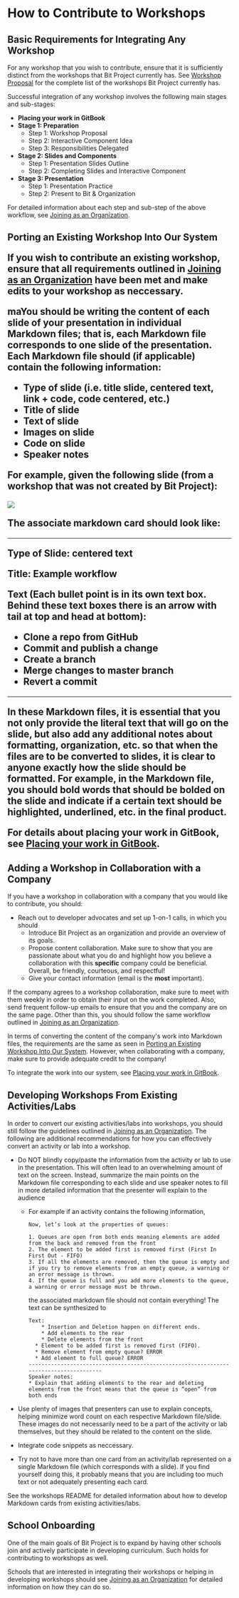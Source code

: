 # How to Contribute to Workshops

## Basic Requirements for Integrating Any Workshop

For any workshop that you wish to contribute, ensure that it is sufficiently distinct from the workshops that Bit Project currently has. See <a href = "https://about.bitproject.org/teams/developer-relations/joining-as-an-organization#step-1-workshop-proposal">Workshop Proposal</a> for the complete list of the workshops Bit Project currently has.

Successful integration of any workshop involves the following main stages and sub-stages:

* **Placing your work in GitBook**
* **Stage 1: Preparation**
  * Step 1: Workshop Proposal
  * Step 2: Interactive Component Idea
  * Step 3: Responsibilities Delegated
* **Stage 2: Slides and Components**
  * Step 1: Presentation Slides Outline
  * Step 2: Completing Slides and Interactive Component
* **Stage 3: Presentation**
  * Step 1: Presentation Practice
  * Step 2: Present to Bit & Organization

For detailed information about each step and sub-step of the above workflow, see <a href = "https://about.bitproject.org/teams/developer-relations/joining-as-an-organization">Joining as an Organization</a>.

<h2 id = "Porting">Porting an Existing Workshop Into Our System

If you wish to contribute an existing workshop, ensure that all requirements outlined in <a href = "https://about.bitproject.org/teams/developer-relations/joining-as-an-organization">Joining as an Organization</a> have been met and make edits to your workshop as neccessary. 

maYou should be writing the content of each slide of your presentation in individual Markdown files; that is, each Markdown file corresponds to one slide of the presentation. Each Markdown file should (if applicable) contain the following information:

* Type of slide (i.e. title slide, centered text, link + code, code centered, etc.) 
* Title of slide
* Text of slide
* Images on slide
* Code on slide
* Speaker notes

For example, given the following slide (from a workshop that was not created by Bit Project):

<img src = "./Images/Slide_Example.png">

The associate markdown card should look like:

<hr>

**Type of Slide**: centered text

Title: Example workflow

Text (Each bullet point is in its own text box. Behind these text boxes there is an arrow with tail at top and head at bottom):

- **Clone** a repo from GitHub
- **Commit and publish** a change
- **Create** a branch
- **Merge** changes to master branch
- **Revert** a commit

<hr>

In these Markdown files, it is essential that you not only provide the literal text that will go on the slide, but also add any additional notes about formatting, organization, etc. so that when the files are to be converted to slides, it is clear to **anyone** exactly how the slide should be formatted. For example, in the Markdown file, you should bold words that should be bolded on the slide and indicate if a certain text should be highlighted, underlined, etc. in the final product.

For details about placing your work in GitBook, see <a href = "https://about.bitproject.org/teams/developer-relations/joining-as-an-organization#placing-your-work-in-gitbook">Placing your work in GitBook</a>.

## Adding a Workshop in Collaboration with a Company

If you have a workshop in collaboration with a company that you would like to contribute, you should: 

* Reach out to developer advocates and set up 1-on-1 calls, in which you should
  * Introduce Bit Project as an organization and provide an overview of its goals.
  * Propose content collaboration. Make sure to show that you are passionate about what you do and highlight how you believe a collaboration with this **specific** company could be beneficial. Overall, be friendly, courteous, and respectful!
  * Give your contact information (email is the **most** important).

If the company agrees to a workshop collaboration, make sure to meet with them weekly in order to obtain their input on the work completed. Also, send frequent follow-up emails to ensure that you and the company are on the same page. Other than this, you should follow the same workflow outlined in <a href = "https://about.bitproject.org/teams/developer-relations/joining-as-an-organization">Joining as an Organization</a>. 

In terms of converting the content of the company's work into Markdown files, the requirements are the same as seen in <a href = "#Porting">Porting an Existing Workshop Into Our System</a>. However, when collaborating with a company, make sure to provide adequate credit to the company!

To integrate the work into our system, see <a href = "https://about.bitproject.org/teams/developer-relations/joining-as-an-organization#placing-your-work-in-gitbook">Placing your work in GitBook</a>. 

## Developing Workshops From Existing Activities/Labs

In order to convert our existing activities/labs into workshops, you should still follow the guidelines outlined in <a href = "https://about.bitproject.org/teams/developer-relations/joining-as-an-organization">Joining as an Organization</a>. The following are additional recommendations for how you can effectively convert an activity or lab into a workshop.

* Do NOT blindly copy/paste the information from the activity or lab to use in the presentation. This will often lead to an overwhelming amount of text on the screen. Instead, summarize the main points on the Markdown file corresponding to each slide and use speaker notes to fill in more detailed information that the presenter will explain to the audience

  * For example if an activity contains the following information, 

    ```
    Now, let’s look at the properties of queues:
    
    1. Queues are open from both ends meaning elements are added from the back and removed from the front
    2. The element to be added first is removed first (First In First Out - FIFO)
    3. If all the elements are removed, then the queue is empty and if you try to remove elements from an empty queue, a warning or an error message is thrown.
    4. If the queue is full and you add more elements to the queue, a warning or error message must be thrown.
    ```

    the associated markdown file should not contain everything! The text can be synthesized to

    ```
    Text:
    	* Insertion and Deletion happen on different ends.
        * Add elements to the rear
        * Delete elements from the front
      * Element to be added first is removed first (FIFO).
      * Remove element from empty queue? ERROR
      * Add element to full queue? ERROR
    --------------------------------------------------------------------------------------
    Speaker notes: 
    * Explain that adding elements to the rear and deleting elements from the front means that the queue is “open” from both ends
    ```

* Use plenty of images that presenters can use to explain concepts, helping minimize word count on each respective Markdown file/slide. These images do not necessarily need to be a part of the activity or lab themselves, but they should be related to the content on the slide.

* Integrate code snippets as neccessary.

* Try not to have more than one card from an activity/lab represented on a single Markdown file (which corresponds with a slide). If you find yourself doing this, it probably means that you are including too much text or not adequately presenting each card. 

See the workshops README for detailed information about how to develop Markdown cards from existing activities/labs.

## School Onboarding

One of the main goals of Bit Project is to expand by having other schools join and actively participate in developing curriculum. Such holds for contributing to workshops as well.

Schools that are interested in integrating their workshops or helping in developing workshops should see <a href = "https://about.bitproject.org/teams/developer-relations/joining-as-an-organization">Joining as an Organization</a> for detailed information on how they can do so. 

